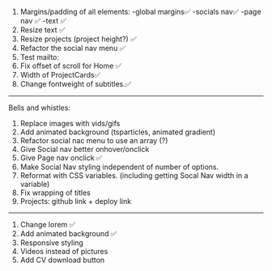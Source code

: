 1. Margins/padding of all elements:
   -global margins✅
   -socials nav✅
   -page nav ✅
   -text ✅
2. Resize text ✅
3. Resize projects (project height?) ✅
4. Refactor the social nav menu ✅
5. Test mailto:
6. Fix offset of scroll for Home ✅
7. Width of ProjectCards✅
8. Change fontweight of subtitles.✅

---

Bells and whistles:

1. Replace images with vids/gifs
2. Add animated background (tsparticles, animated gradient)
3. Refactor social nac menu to use an array (?)
4. Give Social nav better onhover/onclick
5. Give Page nav onclick ✅
6. Make Social Nav styling independent of number of options.
7. Reformat with CSS variables. (including getting Socal Nav width in a variable)
8. Fix wrapping of titles
9. Projects: github link + deploy link

---

1. Change lorem ✅
2. Add animated background ✅
3. Responsive styling
4. Videos instead of pictures
5. Add CV download button
